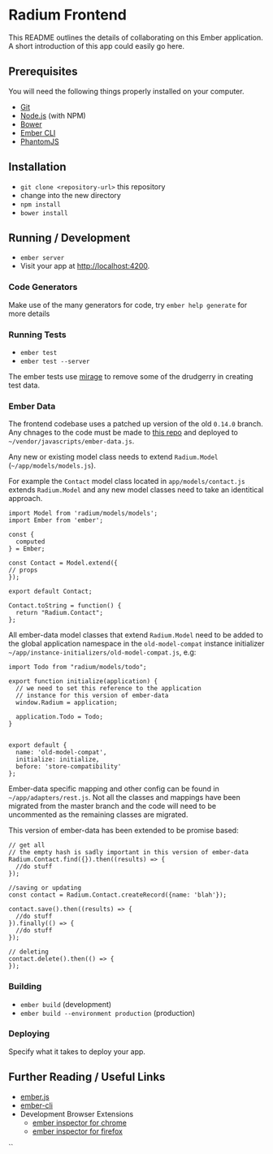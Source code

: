 # Radium Frontend

This README outlines the details of collaborating on this Ember application.
A short introduction of this app could easily go here.

## Prerequisites

You will need the following things properly installed on your computer.

* [Git](http://git-scm.com/)
* [Node.js](http://nodejs.org/) (with NPM)
* [Bower](http://bower.io/)
* [Ember CLI](http://www.ember-cli.com/)
* [PhantomJS](http://phantomjs.org/)

## Installation

* `git clone <repository-url>` this repository
* change into the new directory
* `npm install`
* `bower install`

## Running / Development

* `ember server`
* Visit your app at [http://localhost:4200](http://localhost:4200).

### Code Generators

Make use of the many generators for code, try `ember help generate` for more details

### Running Tests

* `ember test`
* `ember test --server`

The ember tests use [mirage](http://www.ember-cli-mirage.com/docs/v0.1.x/) to remove some of the drudgerry in creating test data.

### Ember Data
The frontend codebase uses a patched up version of the old ```0.14.0``` branch.  Any chnages to the code must be made to [this repo](https://github.com/radiumsoftware/data) and deployed to ```~/vendor/javascripts/ember-data.js```.

Any new or existing model class needs to extend ```Radium.Model``` (```~/app/models/models.js```).

For example the ```Contact``` model class located in ```app/models/contact.js``` extends ```Radium.Model``` and any new model classes need to take an identitical approach.


```
import Model from 'radium/models/models';
import Ember from 'ember';

const {
  computed
} = Ember;

const Contact = Model.extend({
// props
});

export default Contact;

Contact.toString = function() {
  return "Radium.Contact";
};

```


All ember-data model classes that extend ```Radium.Model``` need to be added to the global application namespace in the ```old-model-compat``` instance initializer ```~/app/instance-initializers/old-model-compat.js```, e.g:

```
import Todo from "radium/models/todo";

export function initialize(application) {
  // we need to set this reference to the application
  // instance for this version of ember-data
  window.Radium = application;

  application.Todo = Todo;
}


export default {
  name: 'old-model-compat',
  initialize: initialize,
  before: 'store-compatibility'
};

```

Ember-data specific mapping and other config can be found in ```~/app/adapters/rest.js```.  Not all the classes and mappings have been migrated from the master branch and the code will need to be uncommented as the remaining classes are migrated.

This version of ember-data has been extended to be promise based:


```
// get all
// the empty hash is sadly important in this version of ember-data
Radium.Contact.find({}).then((results) => {
  //do stuff
});

//saving or updating
const contact = Radium.Contact.createRecord({name: 'blah'});

contact.save().then((results) => {
  //do stuff
}).finally(() => {
  //do stuff
});

// deleting
contact.delete().then(() => {
});
```

### Building

* `ember build` (development)
* `ember build --environment production` (production)

### Deploying

Specify what it takes to deploy your app.

## Further Reading / Useful Links

* [ember.js](http://emberjs.com/)
* [ember-cli](http://www.ember-cli.com/)
* Development Browser Extensions
  * [ember inspector for chrome](https://chrome.google.com/webstore/detail/ember-inspector/bmdblncegkenkacieihfhpjfppoconhi)
  * [ember inspector for firefox](https://addons.mozilla.org/en-US/firefox/addon/ember-inspector/)

``
